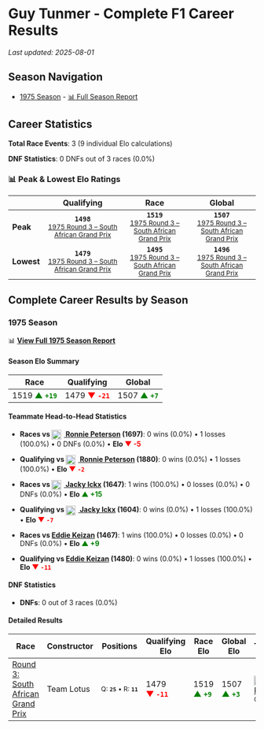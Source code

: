 # Guy Tunmer - Complete F1 Career Results

*Last updated: 2025-08-01*

## Season Navigation

- [1975 Season](#1975-season) - [📊 Full Season Report](../seasons/1975-season-report)

## Career Statistics

**Total Race Events**: 3 (9 individual Elo calculations)

**DNF Statistics**: 0 DNFs out of 3 races (0.0%)

### 📊 Peak & Lowest Elo Ratings

| &nbsp; | Qualifying | Race | Global |
|-------|------------|------|--------|
| **Peak** | <center>**`1498`**<br/><small>[1975 Round 3 – South African Grand Prix](../seasons/1975-season-report#round-3-south-african-grand-prix)</small></center> | <center>**`1519`**<br/><small>[1975 Round 3 – South African Grand Prix](../seasons/1975-season-report#round-3-south-african-grand-prix)</small></center> | <center>**`1507`**<br/><small>[1975 Round 3 – South African Grand Prix](../seasons/1975-season-report#round-3-south-african-grand-prix)</small></center> |
| **Lowest** | <center>**`1479`**<br/><small>[1975 Round 3 – South African Grand Prix](../seasons/1975-season-report#round-3-south-african-grand-prix)</small></center> | <center>**`1495`**<br/><small>[1975 Round 3 – South African Grand Prix](../seasons/1975-season-report#round-3-south-african-grand-prix)</small></center> | <center>**`1496`**<br/><small>[1975 Round 3 – South African Grand Prix](../seasons/1975-season-report#round-3-south-african-grand-prix)</small></center> |


## Complete Career Results by Season

### 1975 Season

📊 **[View Full 1975 Season Report](../seasons/1975-season-report)**

#### Season Elo Summary

| Race | Qualifying | Global |
|------|------------|--------|
| 1519 **<span style="color: green;">▲&nbsp;`+19`</span>** | 1479 **<span style="color: red;">▼&nbsp;`-21`</span>** | 1507 **<span style="color: green;">▲&nbsp;`+7`</span>** |

#### Teammate Head-to-Head Statistics

- **Races vs [<img src="https://upload.wikimedia.org/wikipedia/commons/4/4c/Flag_of_Sweden.svg" alt="Sweden" width="20" height="auto" style="vertical-align: middle; margin-right: 5px;" onerror="this.outerHTML='🇸🇪'; this.style.marginRight='5px';"/> Ronnie Peterson](ronnie-peterson) (1697)**: 0 wins (0.0%) • 1 losses (100.0%) • 0 DNFs (0.0%) • **Elo <span style="color: red;">▼&nbsp;-5</span>**
- **Qualifying vs [<img src="https://upload.wikimedia.org/wikipedia/commons/4/4c/Flag_of_Sweden.svg" alt="Sweden" width="20" height="auto" style="vertical-align: middle; margin-right: 5px;" onerror="this.outerHTML='🇸🇪'; this.style.marginRight='5px';"/> Ronnie Peterson](ronnie-peterson) (1880)**: 0 wins (0.0%) • 1 losses (100.0%) • **Elo <span style="color: red;">▼&nbsp;`-2`</span>**

- **Races vs [<img src="https://upload.wikimedia.org/wikipedia/commons/6/65/Flag_of_Belgium.svg" alt="Belgium" width="20" height="auto" style="vertical-align: middle; margin-right: 5px;" onerror="this.outerHTML='🇧🇪'; this.style.marginRight='5px';"/> Jacky Ickx](jacky-ickx) (1647)**: 1 wins (100.0%) • 0 losses (0.0%) • 0 DNFs (0.0%) • **Elo <span style="color: green;">▲&nbsp;+15</span>**
- **Qualifying vs [<img src="https://upload.wikimedia.org/wikipedia/commons/6/65/Flag_of_Belgium.svg" alt="Belgium" width="20" height="auto" style="vertical-align: middle; margin-right: 5px;" onerror="this.outerHTML='🇧🇪'; this.style.marginRight='5px';"/> Jacky Ickx](jacky-ickx) (1604)**: 0 wins (0.0%) • 1 losses (100.0%) • **Elo <span style="color: red;">▼&nbsp;`-7`</span>**

- **Races vs [Eddie Keizan](eddie-keizan) (1467)**: 1 wins (100.0%) • 0 losses (0.0%) • 0 DNFs (0.0%) • **Elo <span style="color: green;">▲&nbsp;+9</span>**
- **Qualifying vs [Eddie Keizan](eddie-keizan) (1480)**: 0 wins (0.0%) • 1 losses (100.0%) • **Elo <span style="color: red;">▼&nbsp;`-11`</span>**

#### DNF Statistics

- **DNFs**: 0 out of 3 races (0.0%)

#### Detailed Results

| Race | Constructor | Positions | Qualifying Elo | Race Elo | Global Elo | Teammate |
|------|-------------|-----------|----------------|----------|------------|----------|
| [Round 3: South African Grand Prix](../seasons/1975-season-report#round-3-south-african-grand-prix) | Team Lotus | <small>Q:&nbsp;**`25`**&nbsp;•&nbsp;R:&nbsp;**`11`**</small> | 1479 **<span style="color: red;">▼&nbsp;`-11`</span>** | 1519 **<span style="color: green;">▲&nbsp;`+9`</span>** | 1507 **<span style="color: green;">▲&nbsp;`+3`</span>** | [<img src="https://upload.wikimedia.org/wikipedia/commons/4/4c/Flag_of_Sweden.svg" alt="Sweden" width="20" height="auto" style="vertical-align: middle; margin-right: 5px;" onerror="this.outerHTML='🇸🇪'; this.style.marginRight='5px';"/> Ronnie Peterson](ronnie-peterson)<br/><small>Q:&nbsp;**`8`**&nbsp;•&nbsp;R:&nbsp;**`10`**</small> |


